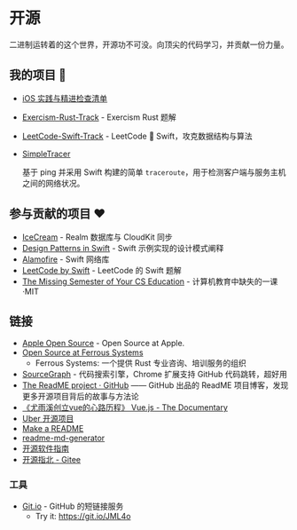 # 开源

二进制运转着的这个世界，开源功不可没。向顶尖的代码学习，并贡献一份力量。

## 我的项目 🚀

- [iOS 实践与精进检查清单](https://github.com/Binlogo/iOS-Practice-Checklist)

- [Exercism-Rust-Track](https://github.com/Binlogo/Exercism-Rust-Track) - Exercism Rust 题解

- [LeetCode-Swift-Track](https://github.com/Binlogo/LeetCode-Swift-Track) - LeetCode 💖 Swift，攻克数据结构与算法

- [SimpleTracer](https://github.com/Binlogo/SimpleTracer)

  基于 ping 并采用 Swift 构建的简单 `traceroute`，用于检测客户端与服务主机之间的网络状况。

## 参与贡献的项目 ❤️

- [IceCream](https://github.com/caiyue1993/IceCream) - Realm 数据库与 CloudKit 同步
- [Design Patterns in Swift](https://github.com/ochococo/Design-Patterns-In-Swift) - Swift 示例实现的设计模式阐释
- [Alamofire](https://github.com/Alamofire/Alamofire) - Swift 网络库
- [LeetCode by Swift](https://github.com/soapyigu/LeetCode-Swift) - LeetCode 的 Swift 题解
- [The Missing Semester of Your CS Education](https://github.com/missing-semester-cn/missing-semester-cn.github.io) - 计算机教育中缺失的一课·MIT

## 链接

- [Apple Open Source](http://opensource.apple.com) - Open Source at Apple.
- [Open Source at Ferrous Systems](https://ferrous-systems.com/open-source/)
  - Ferrous Systems: 一个提供 Rust 专业咨询、培训服务的组织
- [SourceGraph](https://sourcegraph.com) - 代码搜索引擎，Chrome 扩展支持 GitHub 代码跳转，超好用
- [The ReadME project · GitHub](https://github.com/readme) —— GitHub 出品的 ReadME 项目博客，发现更多开源项目背后的故事与方法论
- [《尤雨溪创立vue的心路历程》 Vue.js - The Documentary](https://www.bilibili.com/video/av92525472/)
- [Uber 开源项目](https://uber.github.io/#/projects)
- [Make a README](https://www.makeareadme.com/)
- [readme-md-generator](https://github.com/kefranabg/readme-md-generator)
- [开源软件指南](https://opensource.guide/zh-hans/)
- [开源指北 - Gitee](https://gitee.com/opensource-guide/)

### 工具

- [Git.io](https://git.io/) - GitHub 的短链接服务
  - Try it: https://git.io/JML4o